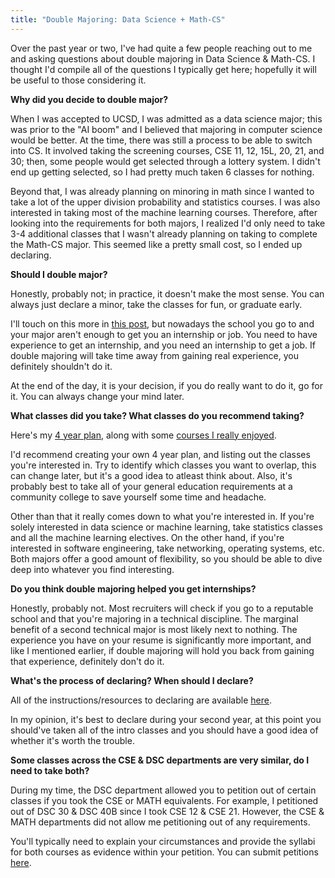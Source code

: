 ```yaml
---
title: "Double Majoring: Data Science + Math-CS"
---
```


Over the past year or two, I've had quite a few people reaching out to me and asking questions about double majoring in Data Science & Math-CS. I thought I'd compile all of the questions I typically get here; hopefully it will be useful to those considering it. 

**Why did you decide to double major?**

When I was accepted to UCSD, I was admitted as a data science major; this was prior to the "AI boom" and I believed that majoring in computer science would be better. At the time, there was still a process to be able to switch into CS. It involved taking the screening courses, CSE 11, 12, 15L, 20, 21, and 30; then, some people would get selected through a lottery system. I didn't end up getting selected, so I had pretty much taken 6 classes for nothing. 

Beyond that, I was already planning on minoring in math since I wanted to take a lot of the upper division probability and statistics courses. I was also interested in taking most of the machine learning courses. Therefore, after looking into the requirements for both majors, I realized I'd only need to take 3-4 additional classes that I wasn't already planning on taking to complete the Math-CS major. This seemed like a pretty small cost, so I ended up declaring. 

**Should I double major?**

Honestly, probably not; in practice, it doesn't make the most sense. You can always just declare a minor, take the classes for fun, or graduate early. 

I'll touch on this more in [this post](../the-state-of-computing-and-getting-internships), but nowadays the school you go to and your major aren't enough to get you an internship or job. You need to have experience to get an internship, and you need an internship to get a job. If double majoring will take time away from gaining real experience, you definitely shouldn't do it.

At the end of the day, it is your decision, if you do really want to do it, go for it. You can always change your mind later.

**What classes did you take? What classes do you recommend taking?**

Here's my [4 year plan](https://docs.google.com/spreadsheets/d/1njtMhLyiIfFhLa2fFk2amYw7I3wau6KrcMWdz9MLE-U/edit?gid=0#gid=0), along with some [courses I really enjoyed](../class-recommendations).

I'd recommend creating your own 4 year plan, and listing out the classes you're interested in. Try to identify which classes you want to overlap, this can change later, but it's a good idea to atleast think about. Also, it's probably best to take all of your general education requirements at a community college to save yourself some time and headache. 

Other than that it really comes down to what you're interested in. If you're solely interested in data science or machine learning, take statistics classes and all the machine learning electives. On the other hand, if you're interested in software engineering, take networking, operating systems, etc. Both majors offer a good amount of flexibility, so you should be able to dive deep into whatever you find interesting.

**Do you think double majoring helped you get internships?**

Honestly, probably not. Most recruiters will check if you go to a reputable school and that you're majoring in a technical discipline. The marginal benefit of a second technical major is most likely next to nothing. The experience you have on your resume is significantly more important, and like I mentioned earlier, if double majoring will hold you back from gaining that experience, definitely don't do it.

**What's the process of declaring? When should I declare?**

All of the instructions/resources to declaring are available [here](https://students.ucsd.edu/academics/advising/majors-minors/declare-double-major.html).

In my opinion, it's best to declare during your second year, at this point you should've taken all of the intro classes and you should have a good idea of whether it's worth the trouble. 

**Some classes across the CSE & DSC departments are very similar, do I need to take both?**

During my time, the DSC department allowed you to petition out of certain classes if you took the CSE or MATH equivalents. For example, I petitioned out of DSC 30 & DSC 40B since I took CSE 12 & CSE 21. However, the CSE & MATH departments did not allow me petitioning out of any requirements.

You'll typically need to explain your circumstances and provide the syllabi for both courses as evidence within your petition. You can submit petitions [here](https://ugrad-petitions.ucsd.edu/ugrad/petitions/submit).